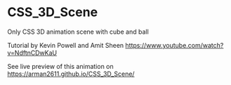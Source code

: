 # CSS_3D_Scene
Only CSS 3D animation scene with cube and ball


Tutorial by Kevin Powell and Amit Sheen
https://www.youtube.com/watch?v=NdftnCDwKaU


See live preview of this animation on
https://arman2611.github.io/CSS_3D_Scene/